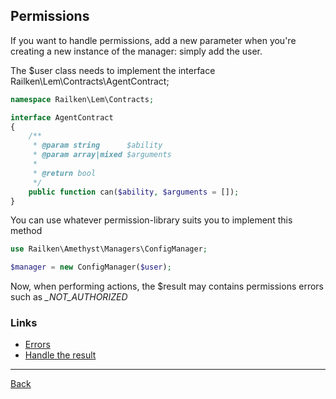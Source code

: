 ## Permissions

If you want to handle permissions, add a new parameter when you're creating a new instance of the manager: simply add the user.

The $user class needs to implement the interface Railken\Lem\Contracts\AgentContract;

```php
namespace Railken\Lem\Contracts;

interface AgentContract
{
    /**
     * @param string      $ability
     * @param array|mixed $arguments
     *
     * @return bool
     */
    public function can($ability, $arguments = []);
}
```

You can use whatever permission-library suits you to implement this method

```php
use Railken\Amethyst\Managers\ConfigManager;

$manager = new ConfigManager($user);

```

Now, when performing actions, the $result may contains permissions errors such as *_NOT_AUTHORIZED*

### Links
* [Errors](errors.md)
* [Handle the result](result.md)

---
[Back](index.md)